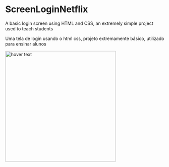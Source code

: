 # ScreenLoginNetflix
A basic login screen using HTML and CSS, an extremely simple project used to teach students 

Uma tela de login usando o html css, projeto extremamente básico, utilizado para ensinar alunos

 <img src="https://i.ibb.co/86B1z1s/Capturar.jpg" width="350" title="hover text">
